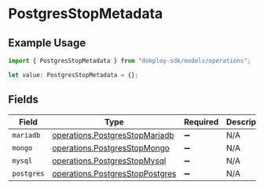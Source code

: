 # PostgresStopMetadata

## Example Usage

```typescript
import { PostgresStopMetadata } from "dokploy-sdk/models/operations";

let value: PostgresStopMetadata = {};
```

## Fields

| Field                                                                              | Type                                                                               | Required                                                                           | Description                                                                        |
| ---------------------------------------------------------------------------------- | ---------------------------------------------------------------------------------- | ---------------------------------------------------------------------------------- | ---------------------------------------------------------------------------------- |
| `mariadb`                                                                          | [operations.PostgresStopMariadb](../../models/operations/postgresstopmariadb.md)   | :heavy_minus_sign:                                                                 | N/A                                                                                |
| `mongo`                                                                            | [operations.PostgresStopMongo](../../models/operations/postgresstopmongo.md)       | :heavy_minus_sign:                                                                 | N/A                                                                                |
| `mysql`                                                                            | [operations.PostgresStopMysql](../../models/operations/postgresstopmysql.md)       | :heavy_minus_sign:                                                                 | N/A                                                                                |
| `postgres`                                                                         | [operations.PostgresStopPostgres](../../models/operations/postgresstoppostgres.md) | :heavy_minus_sign:                                                                 | N/A                                                                                |